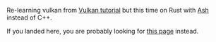 Re-learning vulkan from [Vulkan tutorial](https://vulkan-tutorial.com) but this time on Rust with [Ash](https://github.com/MaikKlein/ash) instead of C++.

If you landed here, you are probably looking for [this page](https://github.com/unknownue/vulkan-tutorial-rust) instead.